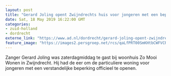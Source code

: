 ```yaml
---
layout: post
title: "Gerard Joling opent Zwijndrechts huis voor jongeren met een beperking: ‘Deze mensen zijn altijd oprecht’"
date: Sat, 18 May 2019 16:22:00 GMT
categories: 
- zuid-holland 
- dordrecht 
externe_link: "https://www.ad.nl/dordrecht/gerard-joling-opent-zwijndrechts-huis-voor-jongeren-met-een-beperking-deze-mensen-zijn-altijd-oprecht~va390e585/"
feature_image: "https://images2.persgroep.net/rcs/qaLfPRT00SmKHtbCWFVCR-h9wI4/diocontent/148729606/_fitwidth/400/?appId=21791a8992982cd8da851550a453bd7f&quality=0.7"
---
```


Zanger Gerard Joling was zaterdagmiddag te gast bij woonhuis Zo Mooi Wonen in Zwijndrecht. Hij had de eer om de particuliere woning voor jongeren met een verstandelijke beperking officieel te openen.
